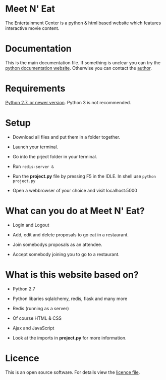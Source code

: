 # Meet N' Eat

The Entertainment Center is a python & html based website which features
interactive movie content.

# Documentation

This is the main documentation file. If something is unclear you can try the
[python documentation website](https://docs.python.org/2/library/index.html).
Otherwise you can contact the [author](https://authorswebsite.com).

# Requirements

[Python 2.7. or newer version](https://www.python.org/).
Python 3 is not recommended.

# Setup

* Download all files and put them in a folder together.

* Launch your terminal.

* Go into the prject folder in your terminal.

* Run `redis-server &`

* Run the **project.py** file by pressing F5 in the IDLE.
In shell use `python project.py`

* Open a webbrowser of your choice and visit localhost:5000

# What can you do at Meet N' Eat?

* Login and Logout

* Add, edit and delete proposals to go eat in a restaurant.

* Join somebodys proposals as an attendee.

* Accept somebody joining you to go to a restaurant.

# What is this website based on?

* Python 2.7

* Python libaries sqlalchemy, redis, flask and many more

* Redis (running as a server)

* Of course HTML & CSS

* Ajax and JavaScript

* Look at the imports in **project.py** for more information.

# Licence

This is an open source software. For details view the [licence file](/LICENSE).
